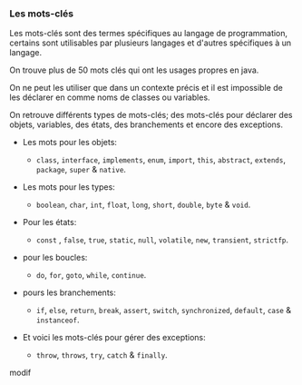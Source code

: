 ### Les mots-clés

Les mots-clés sont des termes spécifiques au langage de programmation, certains sont utilisables par plusieurs langages et d'autres spécifiques à un langage.

On trouve plus de 50 mots clés qui ont les usages propres en java.

On ne peut les utiliser que dans un contexte précis et il est impossible de les déclarer en comme noms de classes ou variables. 

On retrouve différents types de mots-clés; des mots-clés pour déclarer des objets, variables, des états, des branchements et encore des exceptions.


* Les mots pour les objets:
    * `class`, `interface`, `implements`, `enum`, `import`, `this`, `abstract`, `extends`, `package`, `super` & `native`.

* Les mots pour les types:
    * `boolean`, `char`, `int`, `float`, `long`, `short`, `double`, `byte` & `void`.

* Pour les états:
    * `const` , `false`, `true`, `static`, `null`, `volatile`, `new`, `transient`, `strictfp`.

* pour les boucles: 
    * `do`, `for`, `goto`, `while`, `continue`.

* pours les branchements:
    * `if`, `else`, `return`, `break`, `assert`, `switch`, `synchronized`, `default`, `case` & `instanceof`.

* Et voici les mots-clés pour gérer des exceptions:
    * `throw`, `throws`, `try`, `catch` & `finally`.


modif